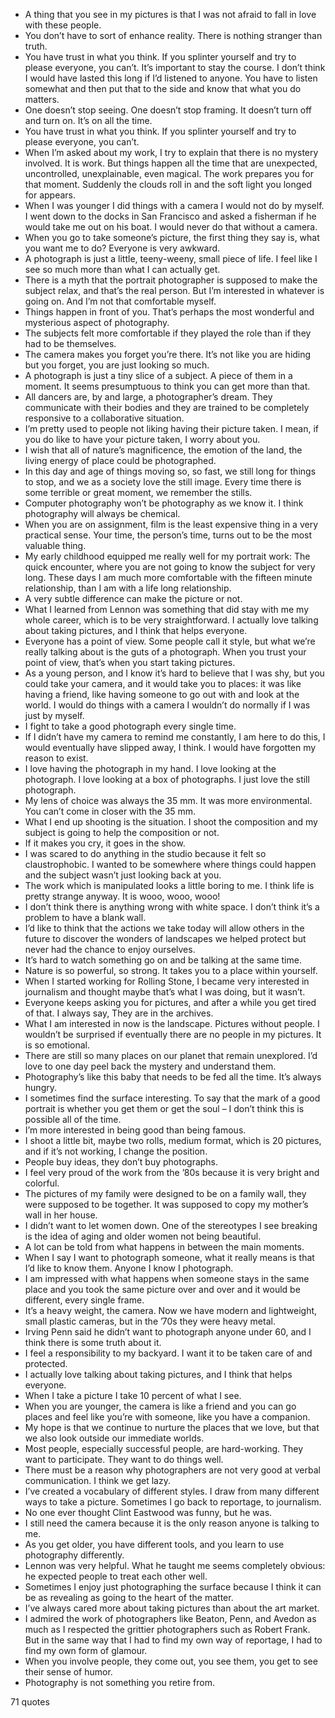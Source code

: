  - A thing that you see in my pictures is that I was not afraid to fall in love with these people.
 - You don’t have to sort of enhance reality. There is nothing stranger than truth.
 - You have trust in what you think. If you splinter yourself and try to please everyone, you can’t. It’s important to stay the course. I don’t think I would have lasted this long if I’d listened to anyone. You have to listen somewhat and then put that to the side and know that what you do matters.
 - One doesn’t stop seeing. One doesn’t stop framing. It doesn’t turn off and turn on. It’s on all the time.
 - You have trust in what you think. If you splinter yourself and try to please everyone, you can’t.
 - When I’m asked about my work, I try to explain that there is no mystery involved. It is work. But things happen all the time that are unexpected, uncontrolled, unexplainable, even magical. The work prepares you for that moment. Suddenly the clouds roll in and the soft light you longed for appears.
 - When I was younger I did things with a camera I would not do by myself. I went down to the docks in San Francisco and asked a fisherman if he would take me out on his boat. I would never do that without a camera.
 - When you go to take someone’s picture, the first thing they say is, what you want me to do? Everyone is very awkward.
 - A photograph is just a little, teeny-weeny, small piece of life. I feel like I see so much more than what I can actually get.
 - There is a myth that the portrait photographer is supposed to make the subject relax, and that’s the real person. But I’m interested in whatever is going on. And I’m not that comfortable myself.
 - Things happen in front of you. That’s perhaps the most wonderful and mysterious aspect of photography.
 - The subjects felt more comfortable if they played the role than if they had to be themselves.
 - The camera makes you forget you’re there. It’s not like you are hiding but you forget, you are just looking so much.
 - A photograph is just a tiny slice of a subject. A piece of them in a moment. It seems presumptuous to think you can get more than that.
 - All dancers are, by and large, a photographer’s dream. They communicate with their bodies and they are trained to be completely responsive to a collaborative situation.
 - I’m pretty used to people not liking having their picture taken. I mean, if you do like to have your picture taken, I worry about you.
 - I wish that all of nature’s magnificence, the emotion of the land, the living energy of place could be photographed.
 - In this day and age of things moving so, so fast, we still long for things to stop, and we as a society love the still image. Every time there is some terrible or great moment, we remember the stills.
 - Computer photography won’t be photography as we know it. I think photography will always be chemical.
 - When you are on assignment, film is the least expensive thing in a very practical sense. Your time, the person’s time, turns out to be the most valuable thing.
 - My early childhood equipped me really well for my portrait work: The quick encounter, where you are not going to know the subject for very long. These days I am much more comfortable with the fifteen minute relationship, than I am with a life long relationship.
 - A very subtle difference can make the picture or not.
 - What I learned from Lennon was something that did stay with me my whole career, which is to be very straightforward. I actually love talking about taking pictures, and I think that helps everyone.
 - Everyone has a point of view. Some people call it style, but what we’re really talking about is the guts of a photograph. When you trust your point of view, that’s when you start taking pictures.
 - As a young person, and I know it’s hard to believe that I was shy, but you could take your camera, and it would take you to places: it was like having a friend, like having someone to go out with and look at the world. I would do things with a camera I wouldn’t do normally if I was just by myself.
 - I fight to take a good photograph every single time.
 - If I didn’t have my camera to remind me constantly, I am here to do this, I would eventually have slipped away, I think. I would have forgotten my reason to exist.
 - I love having the photograph in my hand. I love looking at the photograph. I love looking at a box of photographs. I just love the still photograph.
 - My lens of choice was always the 35 mm. It was more environmental. You can’t come in closer with the 35 mm.
 - What I end up shooting is the situation. I shoot the composition and my subject is going to help the composition or not.
 - If it makes you cry, it goes in the show.
 - I was scared to do anything in the studio because it felt so claustrophobic. I wanted to be somewhere where things could happen and the subject wasn’t just looking back at you.
 - The work which is manipulated looks a little boring to me. I think life is pretty strange anyway. It is wooo, wooo, wooo!
 - I don’t think there is anything wrong with white space. I don’t think it’s a problem to have a blank wall.
 - I’d like to think that the actions we take today will allow others in the future to discover the wonders of landscapes we helped protect but never had the chance to enjoy ourselves.
 - It’s hard to watch something go on and be talking at the same time.
 - Nature is so powerful, so strong. It takes you to a place within yourself.
 - When I started working for Rolling Stone, I became very interested in journalism and thought maybe that’s what I was doing, but it wasn’t.
 - Everyone keeps asking you for pictures, and after a while you get tired of that. I always say, They are in the archives.
 - What I am interested in now is the landscape. Pictures without people. I wouldn’t be surprised if eventually there are no people in my pictures. It is so emotional.
 - There are still so many places on our planet that remain unexplored. I’d love to one day peel back the mystery and understand them.
 - Photography’s like this baby that needs to be fed all the time. It’s always hungry.
 - I sometimes find the surface interesting. To say that the mark of a good portrait is whether you get them or get the soul – I don’t think this is possible all of the time.
 - I’m more interested in being good than being famous.
 - I shoot a little bit, maybe two rolls, medium format, which is 20 pictures, and if it’s not working, I change the position.
 - People buy ideas, they don’t buy photographs.
 - I feel very proud of the work from the ’80s because it is very bright and colorful.
 - The pictures of my family were designed to be on a family wall, they were supposed to be together. It was supposed to copy my mother’s wall in her house.
 - I didn’t want to let women down. One of the stereotypes I see breaking is the idea of aging and older women not being beautiful.
 - A lot can be told from what happens in between the main moments.
 - When I say I want to photograph someone, what it really means is that I’d like to know them. Anyone I know I photograph.
 - I am impressed with what happens when someone stays in the same place and you took the same picture over and over and it would be different, every single frame.
 - It’s a heavy weight, the camera. Now we have modern and lightweight, small plastic cameras, but in the ’70s they were heavy metal.
 - Irving Penn said he didn’t want to photograph anyone under 60, and I think there is some truth about it.
 - I feel a responsibility to my backyard. I want it to be taken care of and protected.
 - I actually love talking about taking pictures, and I think that helps everyone.
 - When I take a picture I take 10 percent of what I see.
 - When you are younger, the camera is like a friend and you can go places and feel like you’re with someone, like you have a companion.
 - My hope is that we continue to nurture the places that we love, but that we also look outside our immediate worlds.
 - Most people, especially successful people, are hard-working. They want to participate. They want to do things well.
 - There must be a reason why photographers are not very good at verbal communication. I think we get lazy.
 - I’ve created a vocabulary of different styles. I draw from many different ways to take a picture. Sometimes I go back to reportage, to journalism.
 - No one ever thought Clint Eastwood was funny, but he was.
 - I still need the camera because it is the only reason anyone is talking to me.
 - As you get older, you have different tools, and you learn to use photography differently.
 - Lennon was very helpful. What he taught me seems completely obvious: he expected people to treat each other well.
 - Sometimes I enjoy just photographing the surface because I think it can be as revealing as going to the heart of the matter.
 - I’ve always cared more about taking pictures than about the art market.
 - I admired the work of photographers like Beaton, Penn, and Avedon as much as I respected the grittier photographers such as Robert Frank. But in the same way that I had to find my own way of reportage, I had to find my own form of glamour.
 - When you involve people, they come out, you see them, you get to see their sense of humor.
 - Photography is not something you retire from.

71 quotes